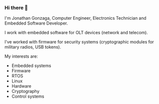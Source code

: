 ### Hi there 👋
I'm Jonathan Gonzaga, Computer Engineer, Electronics Technician and Embedded Software Developer.

I work with embedded software for OLT devices (network and telecom). 

I've worked with firmware for security systems (cryptographic modules for military radios, USB tokens).

My interests are:
- Embedded systems
- Firmware
- RTOS
- Linux
- Hardware
- Cryptography
- Control systems
<!--
**JON95Git/JON95Git** is a ✨ _special_ ✨ repository because its `README.md` (this file) appears on your GitHub profile.

Here are some ideas to get you started:

- 🔭 I’m currently working on ...
- 🌱 I’m currently learning ...
- 👯 I’m looking to collaborate on ...
- 🤔 I’m looking for help with ...
- 💬 Ask me about ...
- 📫 How to reach me: ...
- 😄 Pronouns: ...
- ⚡ Fun fact: ...
-->
